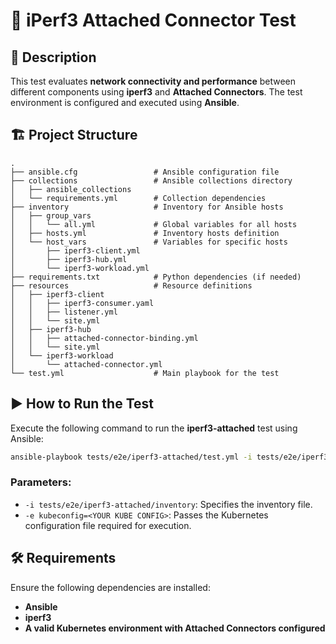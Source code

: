 # 📌 **iPerf3 Attached Connector Test**  

## 📖 **Description**  
This test evaluates **network connectivity and performance** between different components using **iperf3** and **Attached Connectors**. The test environment is configured and executed using **Ansible**.  

## 🏗 **Project Structure**  

```
.
├── ansible.cfg                 # Ansible configuration file
├── collections                 # Ansible collections directory
│   ├── ansible_collections
│   └── requirements.yml        # Collection dependencies
├── inventory                   # Inventory for Ansible hosts
│   ├── group_vars
│   │   └── all.yml             # Global variables for all hosts
│   ├── hosts.yml               # Inventory hosts definition
│   └── host_vars               # Variables for specific hosts
│       ├── iperf3-client.yml
│       ├── iperf3-hub.yml
│       └── iperf3-workload.yml
├── requirements.txt            # Python dependencies (if needed)
├── resources                   # Resource definitions
│   ├── iperf3-client
│   │   ├── iperf3-consumer.yaml
│   │   ├── listener.yml
│   │   └── site.yml
│   ├── iperf3-hub
│   │   ├── attached-connector-binding.yml
│   │   └── site.yml
│   └── iperf3-workload
│       └── attached-connector.yml
└── test.yml                    # Main playbook for the test
```

## ▶ **How to Run the Test**  

Execute the following command to run the **iperf3-attached** test using Ansible:  

```bash
ansible-playbook tests/e2e/iperf3-attached/test.yml -i tests/e2e/iperf3-attached/inventory -e kubeconfig=<YOUR KUBE CONFIG>
```

### **Parameters**:  
- `-i tests/e2e/iperf3-attached/inventory`: Specifies the inventory file.  
- `-e kubeconfig=<YOUR KUBE CONFIG>`: Passes the Kubernetes configuration file required for execution.  

## 🛠 **Requirements**  

Ensure the following dependencies are installed:  
- **Ansible**  
- **iperf3**  
- **A valid Kubernetes environment with Attached Connectors configured**  
